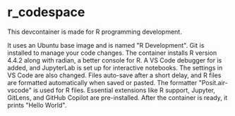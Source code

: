 # r_codespace

This devcontainer is made for R programming development. 

It uses an Ubuntu base image and is named "R Development". Git is installed to manage your code changes. The container installs R version 4.4.2 along with radian, a better console for R. A VS Code debugger for is added, and JupyterLab is set up for interactive notebooks. The settings in VS Code are also changed. Files auto-save after a short delay, and R files are formatted automatically when saved or pasted. The formatter "Posit.air-vscode" is used for R files. Essential extensions like R support, Jupyter, GitLens, and GitHub Copilot are pre-installed. After the container is ready, it prints "Hello World".

